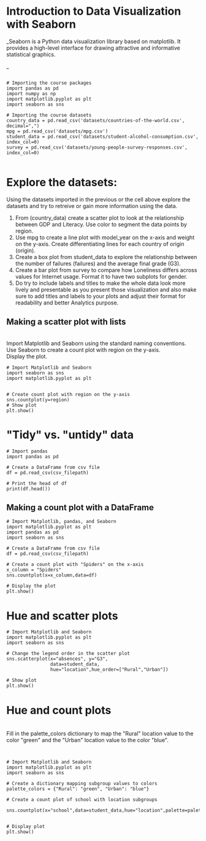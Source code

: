 # Introduction to Data Visualization with Seaborn

_Seaborn is a Python data visualization library based on matplotlib. It provides a high-level interface for drawing attractive and informative statistical graphics.

_

```

# Importing the course packages
import pandas as pd
import numpy as np
import matplotlib.pyplot as plt
import seaborn as sns

# Importing the course datasets
country_data = pd.read_csv('datasets/countries-of-the-world.csv', decimal=",")
mpg = pd.read_csv('datasets/mpg.csv')
student_data = pd.read_csv('datasets/student-alcohol-consumption.csv', index_col=0)
survey = pd.read_csv('datasets/young-people-survey-responses.csv', index_col=0)


```

# Explore the datasets:

Using the datasets imported in the previous or the cell above explore the datasets and try to retreive or gain more information using the data. 

1. From (country_data) create a scatter plot to look at the relationship between GDP and Literacy. Use color to segment the data points by region.
2. Use mpg to create a line plot with model_year on the x-axis and weight on the y-axis. Create differentiating lines for each country of origin (origin).
3. Create a box plot from student_data to explore the relationship between the number of failures (failures) and the average final grade (G3).
4. Create a bar plot from survey to compare how Loneliness differs across values for Internet usage. Format it to have two subplots for gender.
5. Do try to include labels and titles to make the whole data look more lively and presentable as you present those visualization and also make sure to add titles and labels to your plots and adjust their format for readability and better Analytics purpose.


## Making a scatter plot with lists
 
<br>Import Matplotlib and Seaborn using the standard naming conventions.
<br>Use Seaborn to create a count plot with region on the y-axis.
<br>Display the plot.

```
# Import Matplotlib and Seaborn
import seaborn as sns
import matplotlib.pyplot as plt


# Create count plot with region on the y-axis
sns.countplot(y=region)
# Show plot
plt.show()

```

# "Tidy" vs. "untidy" data

```
# Import pandas
import pandas as pd

# Create a DataFrame from csv file
df = pd.read_csv(csv_filepath)

# Print the head of df
print(df.head())

```

<h2> Making a count plot with a DataFrame </h2>

```
# Import Matplotlib, pandas, and Seaborn
import matplotlib.pyplot as plt 
import pandas as pd 
import seaborn as sns 

# Create a DataFrame from csv file
df = pd.read_csv(csv_filepath)

# Create a count plot with "Spiders" on the x-axis
x_column = "Spiders"
sns.countplot(x=x_column,data=df)

# Display the plot
plt.show()

```


# Hue and scatter plots

```
# Import Matplotlib and Seaborn
import matplotlib.pyplot as plt
import seaborn as sns

# Change the legend order in the scatter plot
sns.scatterplot(x="absences", y="G3", 
                data=student_data, 
                hue="location",hue_order=["Rural","Urban"])

# Show plot
plt.show()
```

# Hue and count plots

<br> Fill in the palette_colors dictionary to map the "Rural" location value to the color "green" and the "Urban" location value to the color "blue". <br> 

```


# Import Matplotlib and Seaborn
import matplotlib.pyplot as plt
import seaborn as sns

# Create a dictionary mapping subgroup values to colors
palette_colors = {"Rural": "green", "Urban": "blue"}

# Create a count plot of school with location subgroups

sns.countplot(x="school",data=student_data,hue="location",palette=palette_colors)


# Display plot
plt.show()


```
